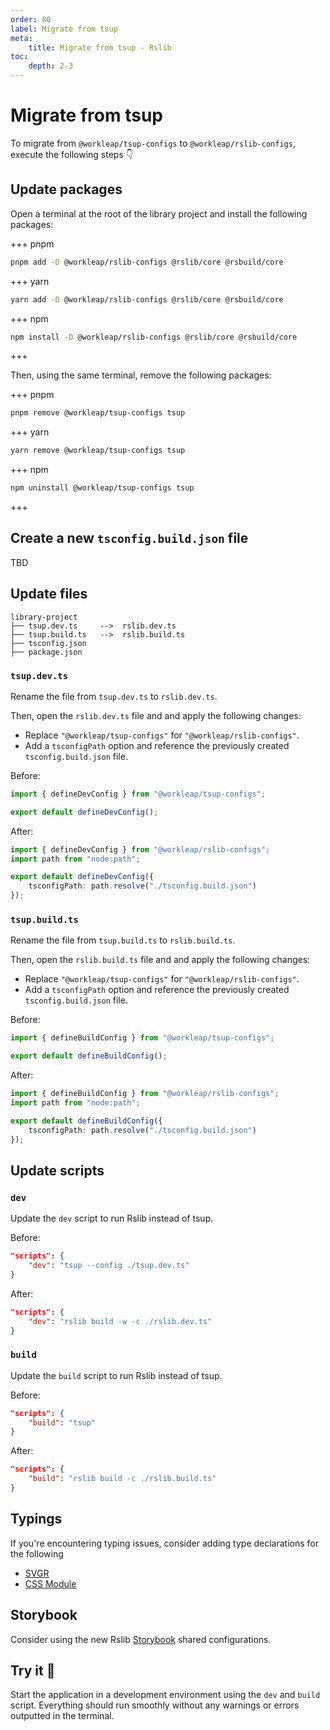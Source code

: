 ```yaml
---
order: 80
label: Migrate from tsup
meta:
    title: Migrate from tsup - Rslib
toc:
    depth: 2-3
---
```


# Migrate from tsup

To migrate from `@workleap/tsup-configs` to `@workleap/rslib-configs`, execute the following steps 👇

## Update packages

Open a terminal at the root of the library project and install the following packages:

+++ pnpm
```bash
pnpm add -D @workleap/rslib-configs @rslib/core @rsbuild/core
```
+++ yarn
```bash
yarn add -D @workleap/rslib-configs @rslib/core @rsbuild/core
```
+++ npm
```bash
npm install -D @workleap/rslib-configs @rslib/core @rsbuild/core
```
+++

Then, using the same terminal, remove the following packages:

+++ pnpm
```bash
pnpm remove @workleap/tsup-configs tsup
```
+++ yarn
```bash
yarn remove @workleap/tsup-configs tsup
```
+++ npm
```bash
npm uninstall @workleap/tsup-configs tsup
```
+++

## Create a new `tsconfig.build.json` file

TBD

## Update files

```
library-project
├── tsup.dev.ts     -->  rslib.dev.ts
├── tsup.build.ts   -->  rslib.build.ts
├── tsconfig.json
├── package.json
```

### `tsup.dev.ts`

Rename the file from `tsup.dev.ts` to `rslib.dev.ts`.

Then, open the `rslib.dev.ts` file and and apply the following changes:

- Replace `"@workleap/tsup-configs"` for `"@workleap/rslib-configs"`.
- Add a `tsconfigPath` option and reference the previously created `tsconfig.build.json` file.

Before:

```ts tsup.dev.ts
import { defineDevConfig } from "@workleap/tsup-configs";

export default defineDevConfig();
```

After:

```ts rslib.dev.ts
import { defineDevConfig } from "@workleap/rslib-configs";
import path from "node:path";

export default defineDevConfig({
    tsconfigPath: path.resolve("./tsconfig.build.json")
});
```

### `tsup.build.ts`

Rename the file from `tsup.build.ts` to `rslib.build.ts`.

Then, open the `rslib.build.ts` file and and apply the following changes:

- Replace `"@workleap/tsup-configs"` for `"@workleap/rslib-configs"`.
- Add a `tsconfigPath` option and reference the previously created `tsconfig.build.json` file.

Before:

```ts tsup.build.ts
import { defineBuildConfig } from "@workleap/tsup-configs";

export default defineBuildConfig();
```

After:

```ts rslib.build.ts
import { defineBuildConfig } from "@workleap/rslib-configs";
import path from "node:path";

export default defineBuildConfig({
    tsconfigPath: path.resolve("./tsconfig.build.json")
});
```

## Update scripts

### `dev`

Update the `dev` script to run Rslib instead of tsup.

Before:

```json package.json
"scripts": {
    "dev": "tsup --config ./tsup.dev.ts"
}
```

After:

```json package.json
"scripts": {
    "dev": "rslib build -w -c ./rslib.dev.ts"
}
```

### `build`

Update the `build` script to run Rslib instead of tsup.

Before:

```json package.json
"scripts": {
    "build": "tsup"
}
```

After:

```json package.json
"scripts": {
    "build": "rslib build -c ./rslib.build.ts"
}
```

## Typings

If you're encountering typing issues, consider adding type declarations for the following

- [SVGR](./configure-dev.md#typings)
- [CSS Module](./configure-dev.md#css-modules-typings)

## Storybook

Consider using the new Rslib [Storybook](./configure-storybook.md) shared configurations.

## Try it :rocket:

Start the application in a development environment using the `dev` and `build` script. Everything should run smoothly without any warnings or errors outputted in the terminal.


